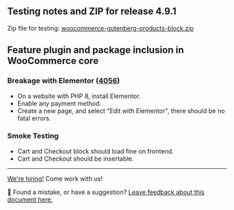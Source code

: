 ## Testing notes and ZIP for release 4.9.1

Zip file for testing: [woocommerce-gutenberg-products-block.zip](https://github.com/woocommerce/woocommerce-gutenberg-products-block/files/6304864/woocommerce-gutenberg-products-block.zip)

## Feature plugin and package inclusion in WooCommerce core

### Breakage with Elementor ([4056](https://github.com/woocommerce/woocommerce-gutenberg-products-block/pull/4056))

-   On a website with PHP 8, install Elementor.
-   Enable any payment method.
-   Create a new page, and select "Edit with Elementor", there should be no fatal errors.

### Smoke Testing

-   Cart and Checkout block should load fine on frontend.
-   Cart and Checkout should be insertable.
<!-- FEEDBACK -->

---

[We're hiring!](https://woocommerce.com/careers/) Come work with us!

🐞 Found a mistake, or have a suggestion? [Leave feedback about this document here.](https://github.com/woocommerce/woocommerce-gutenberg-products-block/issues/new?assignees=&labels=type%3A+documentation&template=--doc-feedback.md&title=Feedback%20on%20./docs/testing/releases/491.md)

<!-- /FEEDBACK -->


